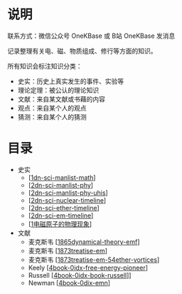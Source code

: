 

# 说明

联系方式：微信公众号 OneKBase 或 B站 OneKBase 发消息

记录整理有关电、磁、物质组成、修行等方面的知识。

所有知识会标注知识分类：
- 史实：历史上真实发生的事件、实验等
- 理论定理：被公认的理论知识
- 文献：来自某文献或书藉的内容
- 观点：来自某个人的观点
- 猜测：来自某个人的猜测


# 目录
- 史实
  - [[1dn-sci-manlist-math]]
  - [[2dn-sci-manlist-phy]]
  - [[2dn-sci-manlist-phy-uhis]]
  - [[2dn-sci-nuclear-timeline]]
  - [[2dn-sci-ether-timeline]]
  - [[2dn-sci-em-timeline]]
  - [[1电磁原子的物理现象]]
- 文献 
  - 麦克斯韦 [[1865dynamical-theory-emf]]
  - 麦克斯韦 [[1873treatise-em]]
  - 麦克斯韦 [[1873treatise-em-54ether-vortices]]
  - Keely [[4book-0idx-free-energy-pioneer]]
  - Russell [[4book-0idx-book-russell]]]
  - Newman [[4book-0dix-emn]]



[//begin]: # "Autogenerated link references for markdown compatibility"
[1dn-sci-manlist-math]: kb-sci-math/1who/1dn-sci-manlist-math.md "数学正史人物清单"
[2dn-sci-manlist-phy]: kb-sci-physics/1who/2dn-sci-manlist-phy.md "物理正史人物清单"
[2dn-sci-manlist-phy-uhis]: kb-sci-physics/1who/2dn-sci-manlist-phy-uhis.md "野史史人物清单"
[2dn-sci-nuclear-timeline]: kb-sci-physics/2what/2dn-sci-nuclear-timeline.md "核物理重要发现时间线"
[2dn-sci-ether-timeline]: kb-sci-physics/2what/2dn-sci-ether-timeline.md "以太物理重要发现时间线"
[2dn-sci-em-timeline]: kb-sci-physics/2what/2dn-sci-em-timeline.md "电磁学重要发现时间线"
[1电磁原子的物理现象]: kb-sci-physics/2what/1%E7%94%B5%E7%A3%81%E5%8E%9F%E5%AD%90%E7%9A%84%E7%89%A9%E7%90%86%E7%8E%B0%E8%B1%A1.md "1电磁原子的物理现象"
[1865dynamical-theory-emf]: kb-sci-physics/3doc/1831maxwell/1865dynamical-theory-emf.md "1865电磁场的动力学理论"
[1873treatise-em]: kb-sci-physics/3doc/1831maxwell/1873treatise-em.md "1873电磁通论摘录"
[1873treatise-em-54ether-vortices]: kb-sci-physics/3doc/1831maxwell/1873treatise-em-54ether-vortices.md "电磁通论-第54章对光的磁作用-以太旋涡假说"
[4book-0idx-free-energy-pioneer]: kb-sci-physics/3doc/1837keely/free-energy-pioneer/4book-0idx-free-energy-pioneer.md "自由能先驱-Keely"
[4book-0idx-book-russell]: kb-sci-physics/3doc/1871russell/4book-0idx-book-russell.md "Russell文献"
[4book-0dix-emn]: kb-sci-physics/3doc/1936newman/1968energy-machine-newman/4book-0dix-emn.md "纽曼的能源机"
[//end]: # "Autogenerated link references"